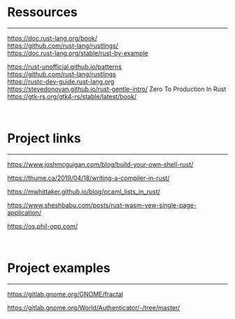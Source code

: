 # Ressources
***

https://doc.rust-lang.org/book/   
https://github.com/rust-lang/rustlings/   
https://doc.rust-lang.org/stable/rust-by-example  

https://rust-unofficial.github.io/patterns   
https://github.com/rust-lang/rustlings  
https://rustc-dev-guide.rust-lang.org  
https://stevedonovan.github.io/rust-gentle-intro/
Zero To Production In Rust  
https://gtk-rs.org/gtk4-rs/stable/latest/book/  


&nbsp;
&nbsp;
# Project links
***
https://www.joshmcguigan.com/blog/build-your-own-shell-rust/  

https://thume.ca/2019/04/18/writing-a-compiler-in-rust/  

https://mwhittaker.github.io/blog/ocaml_lists_in_rust/   

https://www.sheshbabu.com/posts/rust-wasm-yew-single-page-application/   

https://os.phil-opp.com/   


&nbsp;
&nbsp;
# Project examples
***
https://gitlab.gnome.org/GNOME/fractal  

https://gitlab.gnome.org/World/Authenticator/-/tree/master/  
